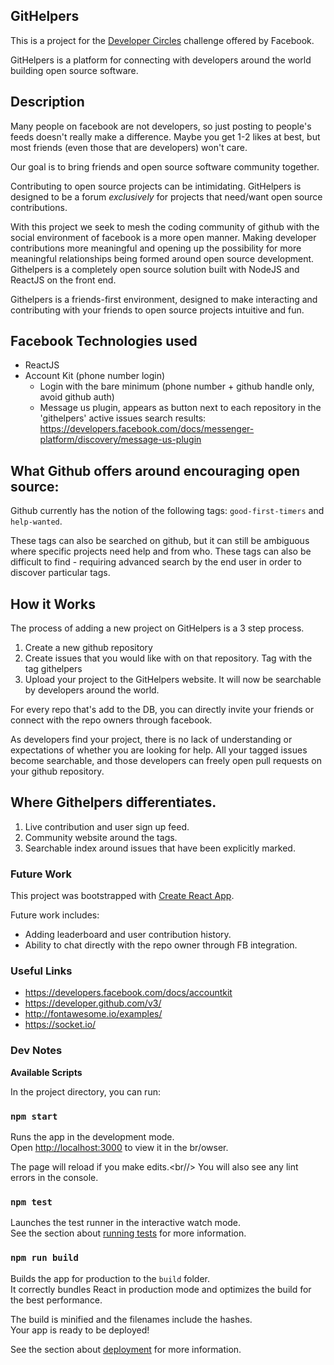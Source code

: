 GitHelpers
---

This is a project for the <a href="https://developercircles.devpost.com/">Developer Circles</a> challenge offered by Facebook.

GitHelpers is a platform for connecting with developers around the world building open source software.

## Description

Many people on facebook are not developers, so just posting to people's feeds doesn't really make a difference. Maybe you get 1-2 likes at best, but most friends (even those that are developers) won't care.

Our goal is to bring friends and open source software community together.

Contributing to open source projects can be intimidating. GitHelpers is designed to be a forum *exclusively* for projects that need/want open source contributions.

With this project we seek to mesh the coding community of github with the social environment of facebook is a more open manner. Making developer contributions more meaningful and opening up the possibility for more meaningful relationships being formed around open source development. Githelpers is a completely open source solution built with NodeJS and ReactJS on the front end. 

Githelpers is a friends-first environment, designed to make interacting and contributing with your friends to open source projects intuitive and fun. 

## Facebook Technologies used

* ReactJS
* Account Kit (phone number login)
    - Login with the bare minimum (phone number + github handle only, avoid github auth)
    - Message us plugin, appears as button next to each repository in the 'githelpers' active issues search results: https://developers.facebook.com/docs/messenger-platform/discovery/message-us-plugin
    

##  What Github offers around encouraging open source:

Github currently has the notion of the following tags: `good-first-timers` and `help-wanted`.

These tags can also be searched on github, but it can still be ambiguous where specific projects need help and from who. These tags can also be difficult to find - requiring advanced search by the end user in order to discover particular tags.


## How it Works

The process of adding a new project on GitHelpers is a 3 step process.

1. Create a new github repository
2. Create issues that you would like with on that repository. Tag with the tag githelpers
3. Upload your project to the GitHelpers website. It will now be searchable by developers around the world.

For every repo that's add to the DB, you can directly invite your friends or connect with the repo owners through facebook.

As developers find your project, there is no lack of understanding or expectations  of whether you are looking for help. All your tagged issues become searchable, and those developers can freely open pull requests on your github repository.

## Where Githelpers differentiates.

<ol>
    <li>Live contribution and user sign up feed.</li>
    <li>Community website around the tags. </li>
    <li>Searchable index around issues that have been explicitly marked.</li>
</ol>

### Future Work

This project was bootstrapped with [Create React App](https://github.com/facebookincubator/create-react-app).

Future work includes:
* Adding leaderboard and user contribution history.
* Ability to chat directly with the repo owner through FB integration.


### Useful Links
* https://developers.facebook.com/docs/accountkit
* https://developer.github.com/v3/
* http://fontawesome.io/examples/
* https://socket.io/

### Dev Notes

<b>Available Scripts</b>

In the project directory, you can run:

### `npm start`

Runs the app in the development mode.<br/>
Open [http://localhost:3000](http://localhost:3000) to view it in the br/owser.

The page will reload if you make edits.<br//>
You will also see any lint errors in the console.

### `npm test`

Launches the test runner in the interactive watch mode.<br/>
See the section about [running tests](#running-tests) for more information.

### `npm run build`

Builds the app for production to the `build` folder.<br/>
It correctly bundles React in production mode and optimizes the build for the best performance.

The build is minified and the filenames include the hashes.<br/>
Your app is ready to be deployed!

See the section about [deployment](#deployment) for more information.
